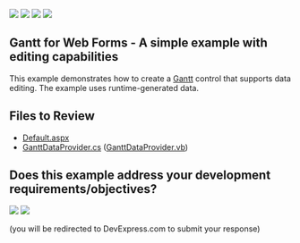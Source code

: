 <!-- default badges list -->
![](https://img.shields.io/endpoint?url=https://codecentral.devexpress.com/api/v1/VersionRange/274753113/20.1.4%2B)
[![](https://img.shields.io/badge/Open_in_DevExpress_Support_Center-FF7200?style=flat-square&logo=DevExpress&logoColor=white)](https://supportcenter.devexpress.com/ticket/details/T902684)
[![](https://img.shields.io/badge/📖_How_to_use_DevExpress_Examples-e9f6fc?style=flat-square)](https://docs.devexpress.com/GeneralInformation/403183)
[![](https://img.shields.io/badge/💬_Leave_Feedback-feecdd?style=flat-square)](#does-this-example-address-your-development-requirementsobjectives)
<!-- default badges end -->
 

## Gantt for Web Forms - A simple example with editing capabilities

 This example demonstrates how to create a [Gantt](https://docs.devexpress.com/AspNet/DevExpress.Web.ASPxGantt.ASPxGantt) control that supports data editing. The example uses runtime-generated data. 
 
## Files to Review
 
 * [Default.aspx](./CS/DXWebApplication/Default.aspx.cs)
 * [GanttDataProvider.cs](./CS/DXWebApplication/App_Data/GanttDataProvider.cs) ([GanttDataProvider.vb](./VB/DXWebApplication/App_Data/GanttDataProvider.vb))
<!-- feedback -->
## Does this example address your development requirements/objectives?

[<img src="https://www.devexpress.com/support/examples/i/yes-button.svg"/>](https://www.devexpress.com/support/examples/survey.xml?utm_source=github&utm_campaign=gantt-for-web-forms-a-simple-example-with-editing-capabilities&~~~was_helpful=yes) [<img src="https://www.devexpress.com/support/examples/i/no-button.svg"/>](https://www.devexpress.com/support/examples/survey.xml?utm_source=github&utm_campaign=gantt-for-web-forms-a-simple-example-with-editing-capabilities&~~~was_helpful=no)

(you will be redirected to DevExpress.com to submit your response)
<!-- feedback end -->
